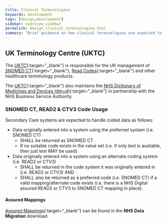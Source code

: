 ```yaml
---
title: Clinical Terminologies
keywords: development
tags: [design,development]
sidebar: overview_sidebar
permalink: design_clinical_terminologies.html
summary: "Brief guidance on how clinical terminologies are expected to be used within Visitors & Migrants."
---
```


## UK Terminology Centre (UKTC) ## 

The [UKTC](http://systems.digital.nhs.uk/data/uktc){:target="_blank"} is responsible for the UK management of [SNOMED CT](http://systems.digital.nhs.uk/data/uktc/snomed){:target="_blank"}, [Read Codes](http://systems.digital.nhs.uk/data/uktc/readcodes){:target="_blank"} and other healthcare terminology products.

The [UKTC](http://systems.digital.nhs.uk/data/uktc){:target="_blank"} also maintains the [NHS Dictionary of Medicines and Devices (dm+d)](http://www.nhsbsa.nhs.uk/1121.aspx){:target="_blank"} in partnership with the NHS Business Service Authority.

### SNOMED CT, READ2 & CTV3 Code Usage ###

Secondary Care systems are expected to handle coded data as follows:

- Data originally entered into a system using the preferred system (i.e. SNOMED CT)
	- SHALL be returned as SNOMED CT.
	- If no suitable code exists in the value set (i.e. if only text is available, then just text MAY be used).
- Data originally entered into a system using an alternate coding system (i.e. READ2 or CTV3)
	- SHALL be returned in the code system it was originally entered in (i.e. READ2 or CTV3) AND
	- SHALL also be returned as a preferred code (i.e. SNOMED CT) if a valid mapping/alternate code exists (i.e. there is a NHS Digital assured READ2 or CTV3 to SNOMED CT mapping in place).

#### Assured Mappings ####

[Assured Mappings](https://isd.hscic.gov.uk/trud3/user/guest/group/2/pack/8){:target="_blank"} can be found in the **NHS Data Migration** download.

